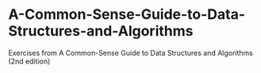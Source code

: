 # A-Common-Sense-Guide-to-Data-Structures-and-Algorithms
Exercises from A Common-Sense Guide to Data Structures and Algorithms (2nd edition)
